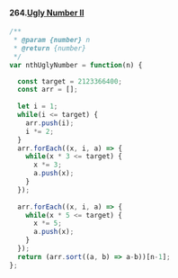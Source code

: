 #### 264.[Ugly Number II](https://leetcode.com/problems/ugly-number-ii/)

```javascript
/**
 * @param {number} n
 * @return {number}
 */
var nthUglyNumber = function(n) {

  const target = 2123366400;
  const arr = [];
  
  let i = 1;
  while(i <= target) {
    arr.push(i);
    i *= 2;
  }
  arr.forEach((x, i, a) => {
    while(x * 3 <= target) {
      x *= 3;
      a.push(x);
    }
  });
  
  arr.forEach((x, i, a) => {
    while(x * 5 <= target) {
      x *= 5;
      a.push(x);
    }
  });
  return (arr.sort((a, b) => a-b))[n-1];
};
```
